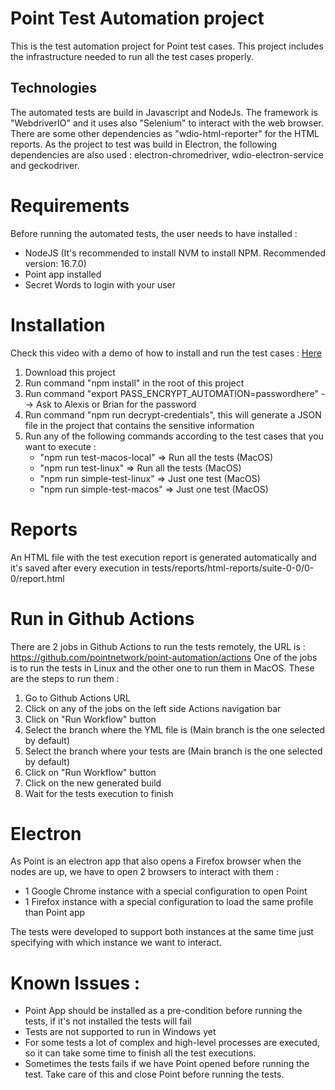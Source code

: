 # Point Test Automation project

This is the test automation project for Point test cases. This project includes the infrastructure needed to run
all the test cases properly.

## Technologies
The automated tests are build in Javascript and NodeJs. The framework is "WebdriverIO" and it uses also "Selenium"
to interact with the web browser.
There are some other dependencies as "wdio-html-reporter" for the HTML reports.
As the project to test was build in Electron, the following dependencies are also used : electron-chromedriver, wdio-electron-service and geckodriver.

# Requirements

Before running the automated tests, the user needs to have installed :

- NodeJS (It's recommended to install NVM to install NPM. Recommended version: 16.7.0)
- Point app installed
- Secret Words to login with your user

# Installation

Check this video with a demo of how to install and run the test cases : [Here](installation.mp4)

1. Download this project
2. Run command "npm install" in the root of this project
3. Run command "export PASS_ENCRYPT_AUTOMATION=passwordhere" --> Ask to Alexis or Brian for the password
4. Run command "npm run decrypt-credentials", this will generate a JSON file in the project that contains the sensitive information
5. Run any of the following commands according to the test cases that you want to execute : 
   * "npm run test-macos-local" => Run all the tests (MacOS)
   * "npm run test-linux" => Run all the tests (MacOS)
   * "npm run simple-test-linux" => Just one test (MacOS)
   * "npm run simple-test-macos" => Just one test (MacOS)


# Reports

An HTML file with the test execution report is generated automatically and it's saved after every execution in tests/reports/html-reports/suite-0-0/0-0/report.html

# Run in Github Actions

There are 2 jobs in Github Actions to run the tests remotely, the URL is : https://github.com/pointnetwork/point-automation/actions
One of the jobs is to run the tests in Linux and the other one to run them in MacOS.
These are the steps to run them : 

1. Go to Github Actions URL
2. Click on any of the jobs on the left side Actions navigation bar
3. Click on "Run Workflow" button
4. Select the branch where the YML file is (Main branch is the one selected by default)
5. Select the branch where your tests are (Main branch is the one selected by default)
6. Click on "Run Workflow" button
7. Click on the new generated build
8. Wait for the tests execution to finish

# Electron

As Point is an electron app that also opens a Firefox browser when the nodes are up, we have to open 2 browsers to interact with them : 

- 1 Google Chrome instance with a special configuration to open Point
- 1 Firefox instance with a special configuration to load the same profile than Point app

The tests were developed to support both instances at the same time just specifying with which instance we want to interact.

# Known Issues : 

- Point App should be installed as a pre-condition before running the tests, if it's not installed the tests will fail
- Tests are not supported to run in Windows yet
- For some tests a lot of complex and high-level processes are executed, so it can take some time to finish all the test executions.
- Sometimes the tests fails if we have Point opened before running the test. Take care of this and close Point before running the tests.


